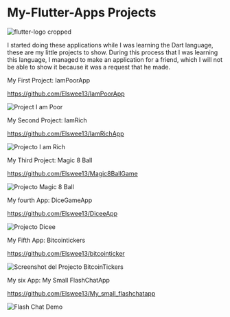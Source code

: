 # My-Flutter-Apps Projects
![flutter-logo cropped](https://user-images.githubusercontent.com/77897104/158031659-f55f8f48-4d11-433f-8948-d90a20a8acc3.png)

I started doing these applications while I was learning the Dart language, these are my little projects to show. During this process that I was learning this language,
I managed to make an application for a friend, which I will not be able to show it because it was a request that he made.


My First Project: IamPoorApp

https://github.com/Elswee13/IamPoorApp

![Project I am Poor](https://user-images.githubusercontent.com/77897104/158188466-aba463fc-d716-4340-9f77-2d68c81a171f.png)

My Second Project: IamRich

https://github.com/Elswee13/IamRichApp

![Projecto I am Rich](https://user-images.githubusercontent.com/77897104/158276048-c2fa5c26-6ef5-4965-b6f9-a7e427a2f75d.png)


My Third Project: Magic 8 Ball

https://github.com/Elswee13/Magic8BallGame

![Projecto Magic 8 Ball](https://user-images.githubusercontent.com/77897104/158276049-f13f9b6b-925d-4ba9-a8c9-13622b99ae60.png)

My fourth App: DiceGameApp

https://github.com/Elswee13/DiceeApp

![Projecto Dicee ](https://user-images.githubusercontent.com/77897104/158276046-0402d778-5f0a-4d12-81a9-1eacbae304b9.png)


My Fifth App: Bitcointickers

https://github.com/Elswee13/bitcointicker

![Screenshot del Projecto BitcoinTickers](https://user-images.githubusercontent.com/77897104/158874424-cdef8a9b-24fb-4069-ab43-ae9f2933e195.png)

My six App: My Small FlashChatApp

https://github.com/Elswee13/My_small_flashchatapp

![Flash Chat Demo](https://user-images.githubusercontent.com/77897104/165976567-88ce787d-3a91-4de1-85ca-73cfa1507b12.png)
